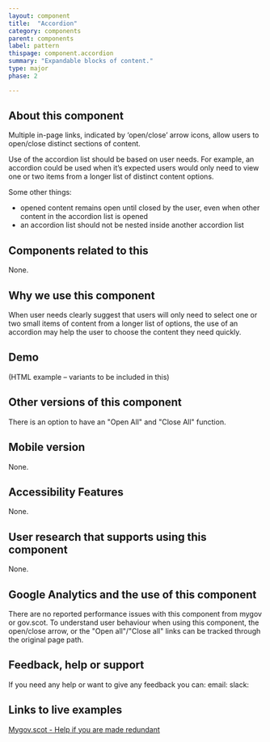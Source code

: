 ```yaml
---
layout: component
title:  "Accordion"
category: components
parent: components
label: pattern
thispage: component.accordion
summary: "Expandable blocks of content."
type: major
phase: 2

---
```


## About this component

Multiple in-page links, indicated by ‘open/close’ arrow icons, allow users to open/close distinct sections of content.

Use of the accordion list should be based on user needs. For example, an accordion could be used when it’s expected users would only need to view one or two items from a longer list of distinct content options.

Some other things:
* opened content remains open until closed by the user, even when other content in the accordion list is opened
* an accordion list should not be nested inside another accordion list

## Components related to this

None.

## Why we use this component

When user needs clearly suggest that users will only need to select one or two small items of content from a longer list of options, the use of an accordion may help the user to choose the content they need quickly.

## Demo

(HTML example – variants to be included in this)

## Other versions of this component

There is an option to have an "Open All" and "Close All" function.

## Mobile version

None.

## Accessibility Features

None.

## User research that supports using this component

None.

## Google Analytics and the use of this component

There are no reported performance issues with this component from mygov or gov.scot.
To understand user behaviour when using this component, the open/close arrow, or the "Open all"/"Close all" links can be tracked through the original page path.

## Feedback, help or support

If you need any help or want to give any feedback you can:
email:
slack:

## Links to live examples

[Mygov.scot - Help if you are made redundant](https://www.mygov.scot/legal-advice/)
